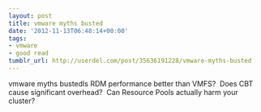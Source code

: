 ```yaml
---
layout: post
title: vmware myths busted
date: '2012-11-13T06:48:14+00:00'
tags:
- vmware
- good read
tumblr_url: http://userdel.com/post/35636191228/vmware-myths-busted
---
```

vmware myths bustedIs RDM performance better than VMFS?  Does CBT cause significant overhead?  Can Resource Pools actually harm your cluster?
